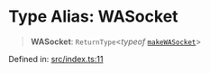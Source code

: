 # Type Alias: WASocket

> **WASocket**: `ReturnType`\<*typeof* [`makeWASocket`](../functions/makeWASocket.md)\>

Defined in: [src/index.ts:11](https://github.com/Fokusdotid/Baileys/blob/abcb8d9f2160683543784d4a7641ec0f8c55ed7e/src/index.ts#L11)
